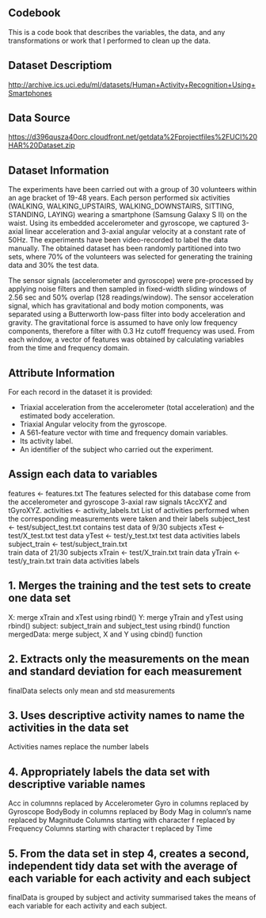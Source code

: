 ## Codebook

This is a code book that describes the variables, the data, and any transformations or work that I performed to clean up the data.


## Dataset Descriptiom
http://archive.ics.uci.edu/ml/datasets/Human+Activity+Recognition+Using+Smartphones

## Data Source
https://d396qusza40orc.cloudfront.net/getdata%2Fprojectfiles%2FUCI%20HAR%20Dataset.zip

## Dataset Information

The experiments have been carried out with a group of 30 volunteers within an age bracket of 19-48 years. 
Each person performed six activities (WALKING, WALKING_UPSTAIRS, WALKING_DOWNSTAIRS, SITTING, STANDING, LAYING) wearing a smartphone (Samsung Galaxy S II) on the waist. 
Using its embedded accelerometer and gyroscope, we captured 3-axial linear acceleration and 3-axial angular velocity at a constant rate of 50Hz. The experiments have been video-recorded to label the data manually. 
The obtained dataset has been randomly partitioned into two sets, where 70% of the volunteers was selected for generating the training data and 30% the test data.

The sensor signals (accelerometer and gyroscope) were pre-processed by applying noise filters and then sampled in fixed-width sliding windows of 2.56 sec and 50% overlap (128 readings/window). 
The sensor acceleration signal, which has gravitational and body motion components, was separated using a Butterworth low-pass filter into body acceleration and gravity. 
The gravitational force is assumed to have only low frequency components, therefore a filter with 0.3 Hz cutoff frequency was used. 
From each window, a vector of features was obtained by calculating variables from the time and frequency domain.

## Attribute Information

For each record in the dataset it is provided: 
- Triaxial acceleration from the accelerometer (total acceleration) and the estimated body acceleration. 
- Triaxial Angular velocity from the gyroscope. 
- A 561-feature vector with time and frequency domain variables. 
- Its activity label. 
- An identifier of the subject who carried out the experiment.

## Assign each data to variables

features <- features.txt
The features selected for this database come from the accelerometer and gyroscope 3-axial raw signals tAccXYZ and tGyroXYZ.
activities <- activity_labels.txt
List of activities performed when the corresponding measurements were taken and their labels
subject_test <- test/subject_test.txt
contains test data of 9/30 subjects
xTest <- test/X_test.txt 
test data
yTest <- test/y_test.txt
test data activities labels
subject_train <- test/subject_train.txt  
train data of 21/30 subjects
xTrain <- test/X_train.txt
train data
yTrain <- test/y_train.txt 
train data activities labels

## 1. Merges the training and the test sets to create one data set

X: merge xTrain and xTest using rbind() 
Y: merge yTrain and yTest using rbind() 
subject: subject_train and subject_test using rbind() function
mergedData: merge subject, X and Y using cbind() function

## 2. Extracts only the measurements on the mean and standard deviation for each measurement

finalData selects only mean and std measurements

## 3. Uses descriptive activity names to name the activities in the data set

Activities names replace the number labels
 
## 4. Appropriately labels the data set with descriptive variable names

Acc in columnns replaced by Accelerometer
Gyro in columns replaced by Gyroscope
BodyBody in columns replaced by Body
Mag in column’s name replaced by Magnitude
Columns starting with character f replaced by Frequency
Columns starting with character t replaced by Time

## 5. From the data set in step 4, creates a second, independent tidy data set with the average of each variable for each activity and each subject

finalData is grouped by subject and activity summarised takes the means of each variable for each activity and each subject. 

